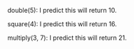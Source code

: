 double(5): I predict this will return 10.

square(4): I predict this will return 16.

multiply(3, 7): I predict this will return 21.
